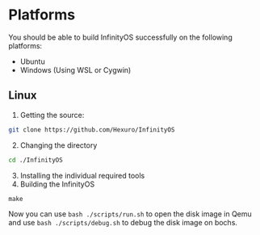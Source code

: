 # Platforms
You should be able to build InfinityOS successfully on the following platforms:
- Ubuntu
- Windows (Using WSL or Cygwin)

## Linux
1. Getting the source:
```bash
git clone https://github.com/Hexuro/InfinityOS
```
2. Changing the directory
```bash
cd ./InfinityOS
```
3. Installing the individual required tools
4. Building the InfinityOS
```
make
```
Now you can use `bash ./scripts/run.sh` to open the disk image in Qemu and use `bash ./scripts/debug.sh` to debug the disk image on bochs.

